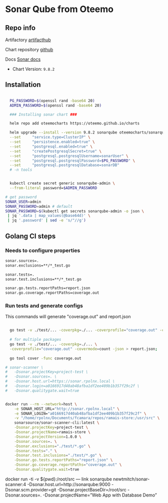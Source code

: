 # Sonar Qube from Oteemo

## Repo info

Artifactory [artifacthub](https://artifacthub.io/packages/helm/oteemo-charts/sonarqube)

Chart repository [github](https://github.com/Oteemo/charts/tree/master/charts/sonarqube)

Docs [Sonar docs](https://docs.sonarqube.org/latest/)

- Chart Version: `9.8.2`

## Installation

```sh

  PG_PASSWORD=$(openssl rand -base64 20)
  ADMIN_PASSWORD=$(openssl rand -base64 20)

  ### Installing sonar chart ###

  helm repo add oteemocharts https://oteemo.github.io/charts

  helm upgrade --install --version 9.8.2 sonarqube oteemocharts/sonarqube \
  --set     "service.type=ClusterIP" \
  --set     "persistence.enabled=true" \
  --set     "postgresql.enabled=true" \
  --set     "createPostgresqlSecret=true" \
  --set     "postgresql.postgresqlUsername=sonarUser" \
  --set     "postgresql.postgresqlPassword=$PG_PASSWORD" \
  --set     "postgresql.postgresqlDatabase=sonarDB"
  # -n tools
```

```sh

  kubectl create secret generic sonarqube-admin \
  --from-literal password=$ADMIN_PASSWORD
```

```sh
# get password
SONAR_USER=admin
SONAR_PASSWORD=admin # default
SONAR_PASSWORD=$(kubectl get secrets sonarqube-admin -o json \
 | jq '.data | map_values(@base64d)' \
 | jq '.password' | sed -e 's/"//g')

```

## Golang CI steps

### Needs to configure properties

```sh
sonar.sources=.
sonar.exclusions=**/*_test.go

sonar.tests=.
sonar.test.inclusions=**/*_test.go

sonar.go.tests.reportPaths=report.json
sonar.go.coverage.reportPaths=coverage.out
```

### Run tests and generate configs

This commands will generate "coverage.out" and report.json

```sh

  go test -v ./test/... -coverpkg=./... -coverprofile="coverage.out" -covermode=count -json > report.json;
  
  # for multiple packages
  go test -v ./test/... -coverpkg=./... \
  -coverprofile="coverage.out" -covermode=count -json > report.json;
  
  go tool cover -func coverage.out
```

```sh
# sonar-scanner \
#   -Dsonar.projectKey=project-test \
#   -Dsonar.sources=. \
#   -Dsonar.host.url=https://sonar.rpolnx.local \
#   -Dsonar.login=a0166917d40ab48afba1df2ee409b1b357f29c2f \
#   -Dsonar.qualitygate.wait=true


docker run --rm --network=host \
    -e SONAR_HOST_URL="http://sonar.rpolnx.local" \
    -e SONAR_LOGIN="a0166917d40ab48afba1df2ee409b1b357f29c2f" \
    -v "/home/rpolnx/Documents/fcamara/repos/ramais-store:/usr/src" \
    sonarsource/sonar-scanner-cli:latest \
    -Dsonar.projectKey=project-test \
    -Dsonar.projectName=ramais-store \
    -Dsonar.projectVersion=1.0.0 \
    -Dsonar.sources=. \
    -Dsonar.exclusions="./test/*.go" \
    -Dsonar.tests="." \
    -Dsonar.test.inclusions="./test/*.go" \
    -Dsonar.go.tests.reportPaths="report.json" \
    -Dsonar.go.coverage.reportPaths="coverage.out" \
    -Dsonar.qualitygate.wait=true

```
docker run -ti -v ${pwd}:/root/src — link sonarqube newtmitch/sonar-scanner:4 -Dsonar.host.url=http://sonarqube:9000 -Dsonar.scm.provider=git -Dsonar.projectBaseDir=/root/src -Dsonar.sources=. -Dsonar.projectName=”Web App with Database Demo”